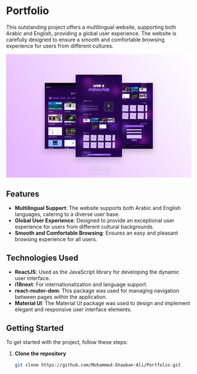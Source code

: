 # Portfolio

This outstanding project offers a multilingual website, supporting both Arabic and English, providing a global user experience. The website is carefully designed to ensure a smooth and comfortable browsing experience for users from different cultures.

![Portfolio](./public/smartmockupslu771g66.jpg)

## Features

- **Multilingual Support**: The website supports both Arabic and English languages, catering to a diverse user base.
- **Global User Experience**: Designed to provide an exceptional user experience for users from different cultural backgrounds.
- **Smooth and Comfortable Browsing**: Ensures an easy and pleasant browsing experience for all users.

## Technologies Used

- **ReactJS**: Used as the JavaScript library for developing the dynamic user interface.
- **i18next**: For internationalization and language support.
- **react-router-dom**: This package was used for managing navigation between pages within the application.
- **Material UI**: The Material UI package was used to design and implement elegant and responsive user interface elements.

## Getting Started

To get started with the project, follow these steps:

1. **Clone the repository**
   ```bash
   git clone https://github.com/Mohammed-Shaaban-Ali/Portfolio.git
